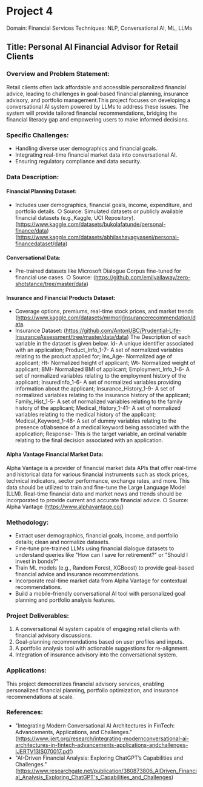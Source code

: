 # Project 4
Domain: Financial Services
Techniques: NLP, Conversational AI, ML, LLMs
## Title: Personal AI Financial Advisor for Retail Clients

### Overview and Problem Statement:
Retail clients often lack affordable and accessible personalized financial advice, leading to challenges in goal-based financial planning, insurance advisory, and portfolio management.This project focuses on developing a conversational AI system powered by LLMs to address
these issues. The system will provide tailored financial recommendations, bridging the financial literacy gap and empowering users to make informed decisions.

### Specific Challenges:
-  Handling diverse user demographics and financial goals.
-  Integrating real-time financial market data into conversational AI.
-  Ensuring regulatory compliance and data security.

### Data Description:
#### Financial Planning Dataset:
- Includes user demographics, financial goals, income, expenditure, and portfolio details.
○ Source: Simulated datasets or publicly available financial datasets (e.g.,Kaggle, UCI Repository).
(https://www.kaggle.com/datasets/bukolafatunde/personal-finance/data)
(https://www.kaggle.com/datasets/abhilashayagyaseni/personal-financedataset/data)
#### Conversational Data:
- Pre-trained datasets like Microsoft Dialogue Corpus fine-tuned for financial use cases.
○ Source: (https://github.com/emilyallaway/zero-shotstance/tree/master/data)
#### Insurance and Financial Products Dataset:
- Coverage options, premiums, real-time stock prices, and market trends (https://www.kaggle.com/datasets/mrmorj/insurancerecommendation/data. 
- Insurance Dataset: (https://github.com/AntonUBC/Prudential-Life-InsuranceAssessment/tree/master/data/data)
The Description of each variable in the dataset is given below.
Id- A unique identifier associated with an application; Product_Info_1-7- A set of normalized variables relating to the product applied for; Ins_Age- Normalized age of applicant; Ht- Normalized height of applicant; Wt- Normalized weight of applicant;
BMI- Normalized BMI of applicant; Employment_Info_1-6- A set of normalized variables relating to the employment history of the applicant; InsuredInfo_1-6- A set of normalized variables providing information about the applicant; Insurance_History_1-9- A set of normalized variables relating to the insurance history of the applicant; Family_Hist_1-5- A set of normalized variables relating to the family history of the applicant; Medical_History_1-41- A set of normalized variables relating to the medical history of the applicant; Medical_Keyword_1-48- A set of dummy variables relating to the presence of/absence of a medical keyword being associated with the application; Response- This is the target variable, an ordinal variable relating to the final decision associated with an application.
#### Alpha Vantage Financial Market Data:  
Alpha Vantage is a provider of financial market data APIs that offer real-time and historical data for various financial instruments such as stock prices, technical indicators, sector performance, exchange rates, and more. This data should be utilized to train and fine-tune the Large Language Model (LLM). Real-time financial data and market news and trends should be incorporated to provide current and accurate financial advice.
○ Source: Alpha Vantage (https://www.alphavantage.co/)

### Methodology:
- Extract user demographics, financial goals, income, and portfolio details; clean and normalize datasets.
-  Fine-tune pre-trained LLMs using financial dialogue datasets to understand queries like "How can I save for retirement?" or "Should I invest in bonds?"
-  Train ML models (e.g., Random Forest, XGBoost) to provide goal-based financial advice and insurance recommendations.
-  Incorporate real-time market data from Alpha Vantage for contextual recommendations.
-  Build a mobile-friendly conversational AI tool with personalized goal planning and portfolio analysis features. 

### Project Deliverables:
1. A conversational AI system capable of engaging retail clients with financial advisory discussions.
2. Goal-planning recommendations based on user profiles and inputs.
3. A portfolio analysis tool with actionable suggestions for re-alignment.
4. Integration of insurance advisory into the conversational system.
   
### Applications:
This project democratizes financial advisory services, enabling personalized financial planning, portfolio optimization, and insurance recommendations at scale.

### References:
-  "Integrating Modern Conversational AI Architectures in FinTech: Advancements,
Applications, and Challenges." (https://www.ijert.org/research/integrating-modernconversational-ai-architectures-in-fintech-advancements-applications-andchallenges-IJERTV13IS070017.pdf)
-  "AI-Driven Financial Analysis: Exploring ChatGPT’s Capabilities and Challenges."
(https://www.researchgate.net/publication/380873806_AIDriven_Financial_Analysis_Exploring_ChatGPT's_Capabilities_and_Challenges) 
